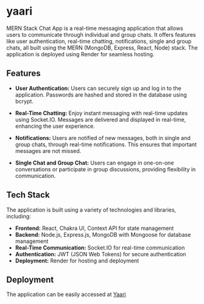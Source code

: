 # yaari

MERN Stack Chat App is a real-time messaging application that allows users to communicate through individual and group chats. It offers features like user authentication, real-time chatting, notifications, single and group chats, all built using the MERN (MongoDB, Express, React, Node) stack. The application is deployed using Render for seamless hosting.

## Features

- **User Authentication:** Users can securely sign up and log in to the application. Passwords are hashed and stored in the database using bcrypt.

- **Real-Time Chatting:** Enjoy instant messaging with real-time updates using Socket.IO. Messages are delivered and displayed in real-time, enhancing the user experience.

- **Notifications:** Users are notified of new messages, both in single and group chats, through real-time notifications. This ensures that important messages are not missed.

- **Single Chat and Group Chat:** Users can engage in one-on-one conversations or participate in group discussions, providing flexibility in communication.

## Tech Stack

The application is built using a variety of technologies and libraries, including:

- **Frontend:** React, Chakra UI, Context API for state management
- **Backend:** Node.js, Express.js, MongoDB with Mongoose for database management
- **Real-Time Communication:** Socket.IO for real-time communication
- **Authentication:** JWT (JSON Web Tokens) for secure authentication
- **Deployment:** Render for hosting and deployment

## Deployment

The application can be easily accessed at [Yaari](https://yaari.onrender.com/)
